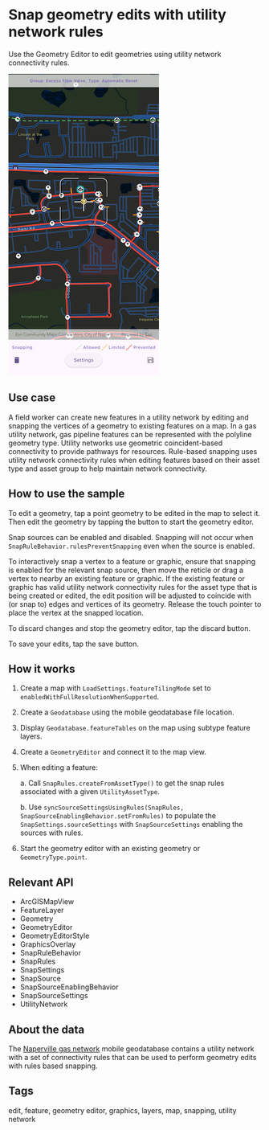 # Snap geometry edits with utility network rules

Use the Geometry Editor to edit geometries using utility network connectivity rules.

![Image of snapping](snap_geometry_edits_with_utility_network_rules.png)

## Use case

A field worker can create new features in a utility network by editing and snapping the vertices of a geometry to existing features on a map. In a gas utility network, gas pipeline features can be represented with the polyline geometry type. Utility networks use geometric coincident-based connectivity to provide pathways for resources. Rule-based snapping uses utility network connectivity rules when editing features based on their asset type and asset group to help maintain network connectivity.

## How to use the sample

To edit a geometry, tap a point geometry to be edited in the map to select it. Then edit the geometry by tapping the button to start the geometry editor.

Snap sources can be enabled and disabled. Snapping will not occur when `SnapRuleBehavior.rulesPreventSnapping` even when the source is enabled.

To interactively snap a vertex to a feature or graphic, ensure that snapping is enabled for the relevant snap source, then move the reticle or drag a vertex to nearby an existing feature or graphic. If the existing feature or graphic has valid utility network connectivity rules for the asset type that is being created or edited, the edit position will be adjusted to coincide with (or snap to) edges and vertices of its geometry. Release the touch pointer to place the vertex at the snapped location.

To discard changes and stop the geometry editor, tap the discard button.

To save your edits, tap the save button.

## How it works

1. Create a map with `LoadSettings.featureTilingMode` set to `enabledWithFullResolutionWhenSupported`.
2. Create a `Geodatabase` using the mobile geodatabase file location.
3. Display `Geodatabase.featureTables` on the map using subtype feature layers.
4. Create a `GeometryEditor` and connect it to the map view.
5. When editing a feature:

    a. Call `SnapRules.createFromAssetType()` to get the snap rules associated with a given `UtilityAssetType`.

    b. Use `syncSourceSettingsUsingRules(SnapRules, SnapSourceEnablingBehavior.setFromRules)` to populate the `SnapSettings.sourceSettings` with `SnapSourceSettings` enabling the sources with rules.

6. Start the geometry editor with an existing geometry or `GeometryType.point`.

## Relevant API

* ArcGISMapView
* FeatureLayer
* Geometry
* GeometryEditor
* GeometryEditorStyle
* GraphicsOverlay
* SnapRuleBehavior
* SnapRules
* SnapSettings
* SnapSource
* SnapSourceEnablingBehavior
* SnapSourceSettings
* UtilityNetwork

## About the data

The [Naperville gas network](https://www.arcgis.com/home/item.html?id=0fd3a39660d54c12b05d5f81f207dffd) mobile geodatabase contains a utility network with a set of connectivity rules that can be used to perform geometry edits with rules based snapping.

## Tags

edit, feature, geometry editor, graphics, layers, map, snapping, utility network
